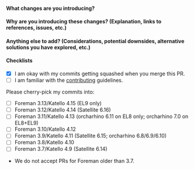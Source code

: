 #### What changes are you introducing?

#### Why are you introducing these changes? (Explanation, links to references, issues, etc.)

#### Anything else to add? (Considerations, potential downsides, alternative solutions you have explored, etc.)

#### Checklists

* [x] I am okay with my commits getting squashed when you merge this PR.
* [ ] I am familiar with the [contributing](https://github.com/theforeman/foreman-documentation/blob/master/CONTRIBUTING.md) guidelines.

Please cherry-pick my commits into:

* [ ] Foreman 3.13/Katello 4.15 (EL9 only)
* [ ] Foreman 3.12/Katello 4.14 (Satellite 6.16)
* [ ] Foreman 3.11/Katello 4.13 (orcharhino 6.11 on EL8 only; orcharhino 7.0 on EL8+EL9)
* [ ] Foreman 3.10/Katello 4.12
* [ ] Foreman 3.9/Katello 4.11 (Satellite 6.15; orcharhino 6.8/6.9/6.10)
* [ ] Foreman 3.8/Katello 4.10
* [ ] Foreman 3.7/Katello 4.9 (Satellite 6.14)
* We do not accept PRs for Foreman older than 3.7.
